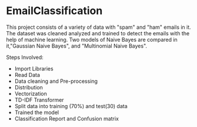 # EmailClassification
This project consists of a variety of data with "spam" and "ham" emails in it. The dataset was cleaned analyzed and trained to detect the emails with the help of machine learning. Two models of Naive Bayes are compared in it,"Gaussian Naive Bayes", and "Multinomial Naive Bayes".

Steps Involved:
- Import Libraries
- Read Data
- Data cleaning and Pre-processing
- Distribution
- Vectorization
- TD-IDF Transformer
- Split data into training (70%) and test(30) data
- Trained the model
- Classification Report and Confusion matrix

